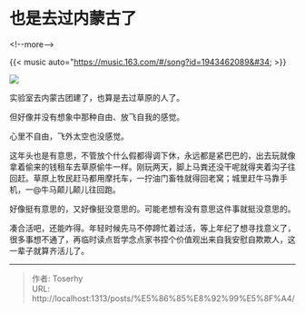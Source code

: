 # 也是去过内蒙古了


&lt;!--more--&gt;

{{&lt; music auto=&#34;https://music.163.com/#/song?id=1943462089&#34; &gt;}}

![](https://pic.imgdb.cn/item/66eeee59f21886ccc0a39679.jpg)

实验室去内蒙古团建了，也算是去过草原的人了。

但好像并没有想象中那种自由、放飞自我的感觉。

心里不自由，飞外太空也没感觉。

这年头也是有意思，不管放个什么假都得调下休，永远都是紧巴巴的，出去玩就像拿着偷来的钱租车去草原偷牛一样。刚玩两天，脚上马粪还没干呢就得夹着沟子往回赶。草原上牧民赶马都用摩托车，一拧油门畜牲就得回老窝；城里赶牛马靠手机，一@牛马颠儿颠儿往回跑。

好像挺有意思的，又好像挺没意思的。可能老想有没有意思这件事就挺没意思的。

凑合活吧，还能咋得。年轻时候先马不停蹄忙着过活，等上年纪了想寻找意义了，很多事想不通了，再临时读点哲学念点家书捏个价值观出来自我安慰自欺欺人，这一辈子就算齐活儿了。



---

> 作者: Toserhy  
> URL: http://localhost:1313/posts/%E5%86%85%E8%92%99%E5%8F%A4/  

